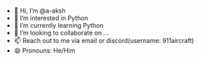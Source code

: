 - 👋 Hi, I’m @a-aksh
- 👀 I’m interested in Python
- 🌱 I’m currently learning Python
- 💞️ I’m looking to collaborate on ...
- 📫 Reach out to me via email or discord(username: 911aircraft)
- 😄 Pronouns: He/Him

<!---
a-aksh/a-aksh is a ✨ special ✨ repository because its `README.md` (this file) appears on your GitHub profile.
You can click the Preview link to take a look at your changes.
--->
